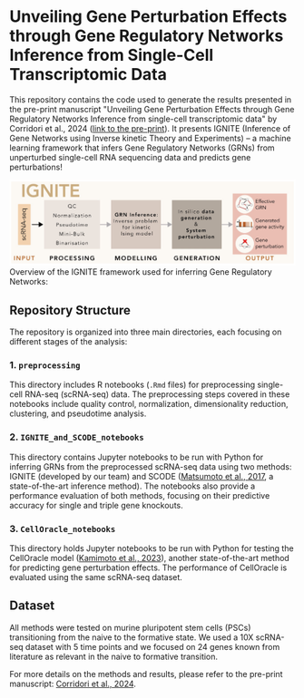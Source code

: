 # Unveiling Gene Perturbation Effects through Gene Regulatory Networks Inference from Single-Cell Transcriptomic Data

This repository contains the code used to generate the results presented in the pre-print manuscript "Unveiling Gene Perturbation Effects through Gene Regulatory Networks Inference from single-cell transcriptomic data" by Corridori et al., 2024 ([link to the pre-print](https://www.biorxiv.org/content/10.1101/2024.05.10.593314v1)). It presents IGNITE (Inference of Gene Networks using Inverse kinetic Theory and Experiments) – a machine learning framework that infers Gene Regulatory Networks (GRNs) from unperturbed single-cell RNA sequencing data and predicts gene perturbations!


![IGNITE Framework](IGNITE_framework.jpg)
Overview of the IGNITE framework used for inferring Gene Regulatory Networks:

## Repository Structure

The repository is organized into three main directories, each focusing on different stages of the analysis:

### 1. `preprocessing`
This directory includes R notebooks (`.Rmd` files) for preprocessing single-cell RNA-seq (scRNA-seq) data. The preprocessing steps covered in these notebooks include quality control, normalization, dimensionality reduction, clustering, and pseudotime analysis.

### 2. `IGNITE_and_SCODE_notebooks`
This directory contains Jupyter notebooks to be run with Python for inferring GRNs from the preprocessed scRNA-seq data using two methods: IGNITE (developed by our team) and SCODE ([Matsumoto et al., 2017](https://academic.oup.com/bioinformatics/article/33/15/2314/3100331), a state-of-the-art inference method). The notebooks also provide a performance evaluation of both methods, focusing on their predictive accuracy for single and triple gene knockouts.

### 3. `CellOracle_notebooks`
This directory holds Jupyter notebooks to be run with Python for testing the CellOracle model ([Kamimoto et al., 2023](https://www.nature.com/articles/s41586-022-05688-9)), another state-of-the-art method for predicting gene perturbation effects. The performance of CellOracle is evaluated using the same scRNA-seq dataset.


## Dataset
All methods were tested on murine pluripotent stem cells (PSCs) transitioning from the naive to the formative state. We used a 10X scRNA-seq dataset with 5 time points and we focused on 24 genes known from literature as relevant in the naive to formative transition.


For more details on the methods and results, please refer to the pre-print manuscript: [Corridori et al., 2024](https://www.biorxiv.org/content/10.1101/2024.05.10.593314v1).